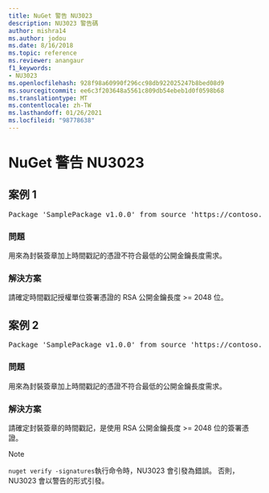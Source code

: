 ```yaml
---
title: NuGet 警告 NU3023
description: NU3023 警告碼
author: mishra14
ms.author: jodou
ms.date: 8/16/2018
ms.topic: reference
ms.reviewer: anangaur
f1_keywords:
- NU3023
ms.openlocfilehash: 928f98a60990f296cc98db922025247b8bed08d9
ms.sourcegitcommit: ee6c3f203648a5561c809db54ebeb1d0f0598b68
ms.translationtype: MT
ms.contentlocale: zh-TW
ms.lasthandoff: 01/26/2021
ms.locfileid: "98778638"
---
```

# <a name="nuget-warning-nu3023"></a>NuGet 警告 NU3023

## <a name="scenario-1"></a>案例 1

<pre>Package 'SamplePackage v1.0.0' from source 'https://contoso.com/index.json': The timestamp certificate does not meet a minimum public key length requirement.</pre>

### <a name="issue"></a>問題

用來為封裝簽章加上時間戳記的憑證不符合最低的公開金鑰長度需求。


### <a name="solution"></a>解決方案

請確定時間戳記授權單位簽署憑證的 RSA 公開金鑰長度 >= 2048 位。



## <a name="scenario-2"></a>案例 2

<pre>Package 'SamplePackage v1.0.0' from source 'https://contoso.com/index.json': The primary signature's timestamp certificate does not meet a minimum public key length requirement.</pre>

### <a name="issue"></a>問題

用來為封裝簽章加上時間戳記的憑證不符合最低的公開金鑰長度需求。


### <a name="solution"></a>解決方案

請確定封裝簽章的時間戳記，是使用 RSA 公開金鑰長度 >= 2048 位的簽署憑證。


> [!Note]
> `nuget verify -signatures`執行命令時，NU3023 會引發為錯誤。 否則，NU3023 會以警告的形式引發。